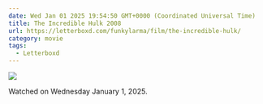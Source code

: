 ```yaml
---
date: Wed Jan 01 2025 19:54:50 GMT+0000 (Coordinated Universal Time)
title: The Incredible Hulk 2008
url: https://letterboxd.com/funkylarma/film/the-incredible-hulk/
category: movie
tags:
  - Letterboxd
---
```


![](https://a.ltrbxd.com/resized/film-poster/5/0/8/2/7/50827-the-incredible-hulk-0-600-0-900-crop.jpg?v=f03c15122c)

Watched on Wednesday January 1, 2025.
